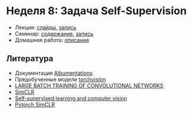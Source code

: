 # Неделя 8: Задача Self-Supervision

* Лекция: [слайды](https://github.com/ml-dafe/ml_mipt_dafe/blob/main/07_Self_Supervision/lec7.pdf), [запись]()
* Семинар: [содержание](https://github.com/ml-dafe/ml_mipt_dafe/blob/main/07_Self_Supervision/seminar/practice_solved.ipynb), [запись]()
* Домашняя работа: [описание](https://github.com/ml-dafe/ml_mipt_dafe/blob/main/07_Self_Supervision/homework/README.md)

## Литература

- Документация [Albumentations](https://albumentations.ai/)
- Предобученные модели [torchvision](https://pytorch.org/vision/stable/models.html)
- [LARGE BATCH TRAINING OF CONVOLUTIONAL NETWORKS](https://arxiv.org/pdf/1708.03888.pdf)
- [SimCLR](https://arxiv.org/pdf/2002.05709.pdf)
- [Self-supervised learning and computer vision](https://www.fast.ai/2020/01/13/self_supervised/)
- [Pytorch SimCLR](https://github.com/sthalles/SimCLR)
